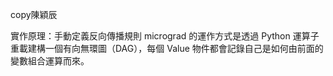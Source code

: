 copy陳穎辰

實作原理：手動定義反向傳播規則
micrograd 的運作方式是透過 Python 運算子重載建構一個有向無環圖（DAG），每個 Value 物件都會記錄自己是如何由前面的變數組合運算而來。